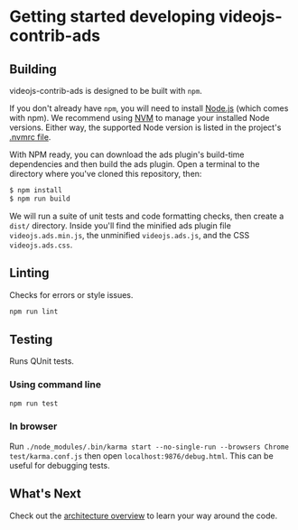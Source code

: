 # Getting started developing videojs-contrib-ads

## Building

videojs-contrib-ads is designed to be built with `npm`.

If you don't already have `npm`, you will need to install [Node.js](http://nodejs.org/) (which comes with npm). We recommend using [NVM](https://github.com/creationix/nvm) to manage your installed Node versions. Either way, the supported Node version is listed in the project's [.nvmrc file](https://github.com/videojs/videojs-contrib-ads/blob/master/.nvmrc).

With NPM ready, you can download the ads plugin's build-time dependencies and then build the ads plugin. Open a terminal to the directory where you've cloned this repository, then:

```sh
$ npm install
$ npm run build
```

We will run a suite of unit tests and code formatting checks, then create a `dist/` directory. Inside you'll find the minified ads plugin file `videojs.ads.min.js`, the unminified `videojs.ads.js`, and the CSS `videojs.ads.css`.

## Linting

Checks for errors or style issues.

```sh
npm run lint
```

## Testing

Runs QUnit tests.

### Using command line

```sh
npm run test
```

### In browser

Run `./node_modules/.bin/karma start --no-single-run --browsers Chrome test/karma.conf.js` then open `localhost:9876/debug.html`. This can be useful for debugging tests.

## What's Next

Check out the [architecture overview](overview.md) to learn your way around the code.